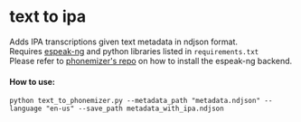 # text to ipa
Adds IPA transcriptions given text metadata in ndjson format.  
Requires [espeak-ng](https://github.com/espeak-ng/espeak-ng) and python libraries listed in `requirements.txt`   
Please refer to [phonemizer's repo](https://github.com/bootphon/phonemizer) on how to install the espeak-ng backend.

#### How to use:
`python text_to_phonemizer.py --metadata_path "metadata.ndjson" --language "en-us" --save_path metadata_with_ipa.ndjson`
